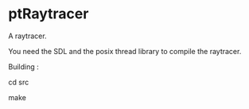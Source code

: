 ptRaytracer
===========

A raytracer.

You need the SDL and the posix thread library to compile the raytracer. 

Building :

cd src

make 